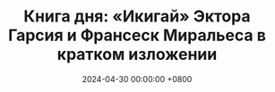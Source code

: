 ---
title: "Книга дня: «Икигай» Эктора Гарсия и Франсеск Миральеса в кратком изложении"
description: >-
 Найдите свое призвание с книгой Икигай! Счастье, баланс и японская философия для осмысленной жизни и саморазвития.
date: 2024-04-30 00:00:00 +0800
categories: [Мышление, Конспекты-книг]
tags:
  [
    обзор-книги,
    икигай,
    эктор-гарсия,
    францеск-миральес,
    саморазвитие,
    счастье,
    японская-философия,
    смысл-жизни,
    баланс,
    личностный-рост,
    мотивация,
    самопознание,
    благополучие,
    долголетие,
    осмысленная-жизнь
  ]
image:
alt: Обложка книги Икигай Эктора Гарсия и Францеска Миральеса
fallback:
  -
  # Replace with the URL of your backup image
  -
  # Replace with the URL of your backup image
---